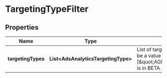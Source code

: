 

# TargetingTypeFilter


## Properties

| Name | Type | Description | Notes |
|------------ | ------------- | ------------- | -------------|
|**targetingTypes** | **List&lt;AdsAnalyticsTargetingType&gt;** | List of targeting types. Requires &#x60;level&#x60; to be a value ending in &#x60;_TARGETING&#x60;. [\&quot;AGE_BUCKET_AND_GENDER\&quot;] is in BETA and not yet available to all users. |  [optional] |



